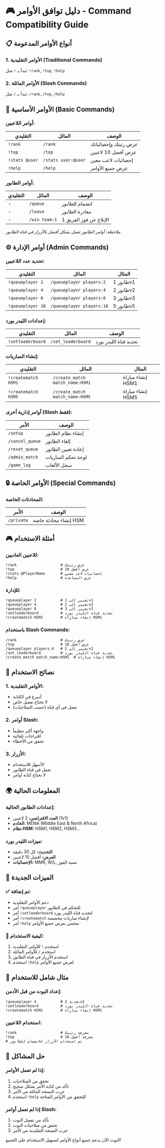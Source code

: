 # 🎮 دليل توافق الأوامر - Command Compatibility Guide

## 📋 أنواع الأوامر المدعومة

### 1. الأوامر التقليدية (Traditional Commands)
تبدأ بـ `!` مثل: `!rank`, `!top`, `!help`

### 2. الأوامر المائلة (Slash Commands)
تبدأ بـ `/` مثل: `/rank`, `/top`, `/help`

## 🎯 الأوامر الأساسية (Basic Commands)

### أوامر اللاعبين:
| التقليدي | المائل | الوصف |
|---------|--------|-------|
| `!rank` | `/rank` | عرض رتبتك وإحصائياتك |
| `!top` | `/top` | عرض أفضل 10 لاعبين |
| `!stats @user` | `/stats user:@user` | إحصائيات لاعب معين |
| `!help` | `/help` | عرض جميع الأوامر |

### أوامر الطابور:
| التقليدي | المائل | الوصف |
|---------|--------|-------|
| - | `/queue` | انضمام للطابور |
| - | `/leave` | مغادرة الطابور |
| - | `/win team:1` | الإبلاغ عن فوز الفريق 1 |

*ملاحظة: أوامر الطابور تعمل بشكل أفضل بالأزرار في قناة الطابور*

## ⚙️ أوامر الإدارة (Admin Commands)

### تحديد عدد اللاعبين:
| التقليدي | المائل | المثال |
|---------|--------|-------|
| `!queueplayer 2` | `/queueplayer players:2` | طابور 1v1 |
| `!queueplayer 4` | `/queueplayer players:4` | طابور 2v2 |
| `!queueplayer 6` | `/queueplayer players:6` | طابور 3v3 |
| `!queueplayer 10` | `/queueplayer players:10` | طابور 5v5 |

### إعدادات الليدر بورد:
| التقليدي | المائل | الوصف |
|---------|--------|-------|
| `!setleaderboard` | `/set_leaderboard` | تحديد قناة الليدر بورد |

### إنشاء المباريات:
| التقليدي | المائل | المثال |
|---------|--------|-------|
| `!creatematch HSM1` | `/create_match match_name:HSM1` | إنشاء مباراة HSM1 |
| `!creatematch HSM5` | `/create_match match_name:HSM5` | إنشاء مباراة HSM5 |

### أوامر إدارية أخرى (Slash فقط):
| الأمر | الوصف |
|------|-------|
| `/setup` | إنشاء نظام الطابور |
| `/cancel_queue` | إلغاء الطابور |
| `/reset_queue` | إعادة تعيين الطابور |
| `/admin_match` | لوحة تحكم المباريات |
| `/game_log` | سجل الألعاب |

## 🔒 الأوامر الخاصة (Special Commands)

### المحادثات الخاصة:
| الأمر | الوصف |
|------|-------|
| `/private` | إنشاء محادثة خاصة HSM |

## 🎮 أمثلة الاستخدام

### للاعبين العاديين:
```
!rank                    # عرض رتبتك
!top                     # عرض أفضل 10
!stats @PlayerName       # إحصائيات لاعب معين
!help                    # عرض المساعدة
```

### للإدارة:
```
!queueplayer 2           # تغيير إلى 1v1
!queueplayer 4           # تغيير إلى 2v2
!queueplayer 6           # تغيير إلى 3v3
!setleaderboard          # تحديد قناة الليدر بورد
!creatematch HSM1        # إنشاء مباراة HSM1
```

### باستخدام Slash Commands:
```
/rank                    # عرض رتبتك
/top                     # عرض أفضل 10
/queueplayer players:4   # تغيير إلى 2v2
/set_leaderboard         # تحديد قناة الليدر بورد
/create_match match_name:HSM1  # إنشاء مباراة HSM1
```

## 🔧 نصائح الاستخدام

### 1. الأوامر التقليدية:
- أسرع في الكتابة
- لا تحتاج تفعيل خاص
- تعمل في أي قناة (حسب الصلاحيات)

### 2. أوامر Slash:
- واجهة أكثر تنظيماً
- اقتراحات تلقائية
- تحقق من الأخطاء

### 3. الأزرار:
- الأسهل للاستخدام
- تعمل في قناة الطابور
- لا تحتاج كتابة أوامر

## 🌍 المعلومات الحالية

### إعدادات الطابور الحالية:
- **العدد الافتراضي:** 2 لاعبين (1v1)
- **الخادم:** MENA (Middle East & North Africa)
- **نظام HSM:** HSM1, HSM2, HSM3...

### ميزات الليدر بورد:
- **التحديث:** كل 30 دقيقة
- **العرض:** أفضل 10 لاعبين
- **الإحصائيات:** MMR, W/L, نسبة الفوز

## 🚀 الميزات الجديدة

### ✅ تم إضافة:
- دعم الأوامر التقليدية
- أمر `!queueplayer` للتحكم في الطابور
- أمر `!setleaderboard` لتحديد قناة الليدر بورد
- أمر `!creatematch` لإنشاء مباريات مخصصة
- أمر `!help` محسن يعرض جميع الأوامر

### 🎯 كيفية الاستخدام:
1. استخدم `!` للأوامر التقليدية
2. استخدم `/` للأوامر المائلة
3. استخدم الأزرار في قناة الطابور
4. استخدم `!help` لعرض جميع الأوامر

## 📝 مثال شامل للاستخدام

### إعداد البوت من قبل الأدمن:
```
!queueplayer 4           # تحديد 2v2
!setleaderboard          # تحديد قناة الليدر بورد
!creatematch HSM1        # إنشاء مباراة HSM1
```

### استخدام اللاعبين:
```
!rank                    # معرفة رتبتك
!top                     # معرفة أفضل 10
# ثم استخدام الأزرار للانضمام للطابور
```

## 🔄 حل المشاكل

### إذا لم تعمل الأوامر:
1. تحقق من الصلاحيات
2. تأكد من كتابة الأمر بشكل صحيح
3. جرب النسخة المائلة من الأمر
4. استخدم `!help` للتحقق من الأوامر المتاحة

### إذا لم تعمل أوامر Slash:
1. تأكد من تفعيل البوت
2. تحقق من صلاحيات البوت
3. جرب النسخة التقليدية من الأمر

البوت الآن يدعم جميع أنواع الأوامر لتسهيل الاستخدام على الجميع!